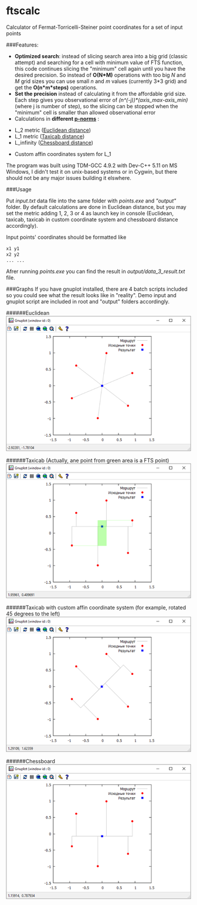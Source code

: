 # ftscalc
Calculator of Fermat-Torricelli-Steiner point coordinates for a set of input points

###Features:
 - **Optimized search**: instead of slicing search area into a big grid (classic attempt) and searching for a cell with minimum value of FTS function, this code continues slicing the "minimum" cell again until you have the desired precision. So instead of **O(N\*M)** operations with too big *N* and *M* grid sizes you can use small *n* and *m* values (currently 3\*3 grid) and get the **O(n\*m\*steps)** operations. 
 - **Set the precision** instead of calculating it from the affordable grid size. Each step gives you observational error of _(n^(-j))*(axis\_max-axis\_min)_ (where j is number of step), so the slicing can be stopped when the "minimum" cell is smaller than allowed observational error
 - Calculations in **different [p-norms](https://en.wikipedia.org/wiki/Lp_space#The_p-norm_in_finite_dimensions)** : 
* L\_2 metric ([Euclidean distance](https://en.wikipedia.org/wiki/Euclidean_distance))
* L\_1 metric ([Taxicab distance](https://en.wikipedia.org/wiki/Manhattan_distance)) 
* L\_infinity ([Chessboard distance](https://en.wikipedia.org/wiki/Chebyshev_distance))
 - Custom affin coordinates system for L\_1


 The program was built using TDM-GCC 4.9.2 with Dev-C++ 5.11 on MS Windows, I didn't test it on unix-based systems or in Cygwin, but there should not be any major issues building it elswhere.

###Usage

Put _input.txt_ data file into the same folder with _points.exe_ and _"output"_ folder. By default calculations are done in Euclidean distance, but you may set the metric adding 1, 2, 3 or 4 as launch key in console (Euclidean, taxicab, taxicab in custom coordinate system and chessboard distance accordingly).

Input points' coordinates should be formatted like

```
x1 y1
x2 y2
... ... 
```


Afrer running _points.exe_ you can find the result in _output/data_3_result.txt_ file.

###Graphs
If you have gnuplot installed, there are 4 batch scripts included so you could see what the result looks like in "reality". Demo input and gnuplot script are included in root and "output" folders accordingly.

######Euclidean
![](https://raw.githubusercontent.com/RosinSmoke/content/master/euclidis.png)

######Taxicab
(Actually, ane point from green area is a FTS point)
![](https://raw.githubusercontent.com/RosinSmoke/content/master/taxicab.png)

######Taxicab with custom affin coordinate system
(for example, rotated 45 degrees to the left)
![](https://raw.githubusercontent.com/RosinSmoke/content/master/taxicab_custom.png)

######Chessboard
![](https://raw.githubusercontent.com/RosinSmoke/content/master/chessboard.png)
